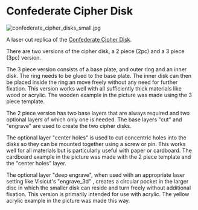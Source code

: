Confederate Cipher Disk
=======================

![confederate_cipher_disks_small.jpg](https://gitlab.com/tickelton/things/raw/master/confederate_cipher_disk/confederate_cipher_disks_small.jpg)

A laser cut replica of the [Confederate Cipher Disk](https://cryptomuseum.com/crypto/usa/ccd/index.htm).

There are two versions of the cipher disk, a 2 piece (2pc) and a 3 piece (3pc) version.

The 3 piece version consists of a base plate, and outer ring and an inner disk.
The ring needs to be glued to the base plate. The inner disk can then be placed
inside the ring an move freely without any need for further fixation.
This version works well with all sufficiently thick materials like wood or acrylic.
The wooden example in the picture was made using the 3 piece template.

The 2 piece version has two base layers that are always required and two optional layers 
of which only one is needed.
The base layers "cut" and "engrave" are used to create the two cipher disks.

The optional layer "center holes" is used to cut concentric holes into the disks so
they can be mounted together using a screw or pin. This works well for all materials
but is particularly useful with paper or cardboard. The cardboard example in the
picture was made with the 2 piece template and the "center holes" layer.

The optional layer "deep engrave", when used with an appropriate laser setting like
Visicut's "engrave_3d" , creates a circular pocket in the larger disc in which the
smaller disk can reside and turn freely without additional fixation.
This version is primarily intended for use with acrylic. The yellow acrylic example
in the picture was made this way.

